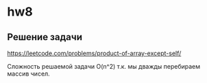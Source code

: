# hw8

## Решение задачи 
https://leetcode.com/problems/product-of-array-except-self/

Сложность решаемой задачи O(n^2) т.к. мы дважды перебираем массив чисел.
